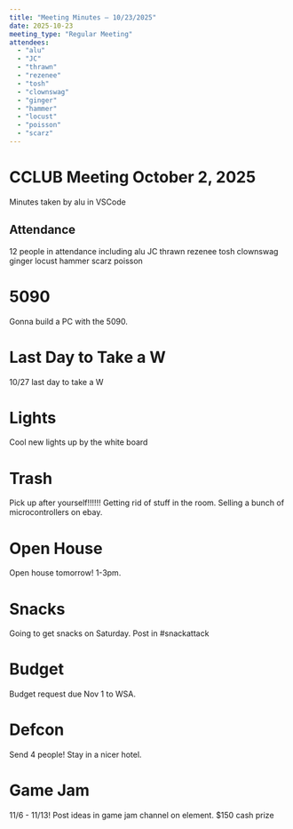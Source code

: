 ```yaml
---
title: "Meeting Minutes – 10/23/2025"
date: 2025-10-23
meeting_type: "Regular Meeting"
attendees:
  - "alu"
  - "JC"
  - "thrawn"
  - "rezenee"
  - "tosh"
  - "clownswag"
  - "ginger"
  - "hammer"
  - "locust"
  - "poisson"
  - "scarz"
---
```


# CCLUB Meeting October 2, 2025

Minutes taken by alu in VSCode

## Attendance
12 people in attendance including alu JC thrawn rezenee tosh clownswag ginger locust hammer scarz poisson

# 5090 

Gonna build a PC with the 5090. 

# Last Day to Take a W

10/27 last day to take a W

# Lights

Cool new lights up by the white board

# Trash

Pick up after yourself!!!!!! 
Getting rid of stuff in the room. 
Selling a bunch of microcontrollers on ebay.

# Open House

Open house tomorrow! 1-3pm.

# Snacks

Going to get snacks on Saturday. Post in #snackattack 

# Budget

Budget request due Nov 1 to WSA.

# Defcon

Send 4 people! Stay in a nicer hotel. 

# Game Jam

11/6 - 11/13! 
Post ideas in game jam channel on element. 
$150 cash prize
